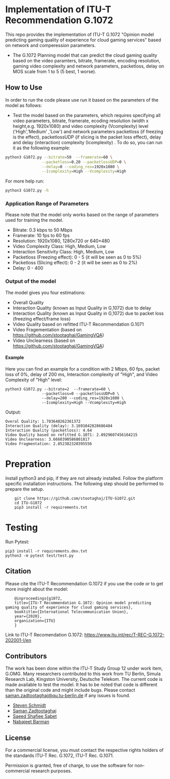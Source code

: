 # Implementation of ITU-T Recommendation G.1072

This repo provides the implementation of ITU-T G.1072 "Opinion model predicting gaming quality of experience for cloud gaming services" based on network and comperession parameters.

- The G.1072 Planning model that can predict the cloud gaming quality based on the video paramters, bitrate, framerate, encoding resolution, gaming video complexity and network parameters, packetloss, delay on MOS scale from 1 to 5 (5 best, 1 worse).

## How to Use
In order to run the code please use run it based on the parameters of the model as follows:

- Test the model based on the parameters, which requires specifying all video parameters, bitrate, framerate, ecoding resolution (width x height,e.g. 1920x1080) and video complexity (Vcomplexity) level ('High','Medium' ,'Low') and network parameters packetloss (if freezing is the effect), packetlossUDP (if slicing is the packet loss effect), delay and delay (interaction) complexity (Icomplexity) .  To do so, you can run it as the following example:

```bash
python3 G1072.py --bitrate=50  --framerate=60 \
                --packetloss=0.20 --packetlossUDP=0 \
                --delay=0 --coding_res=1920x1080 \
                --Icomplexity=High --Vcomplexity=High
```

For more help run:

```bash
python3 G1072.py -h
```

### Application Range of Parameters

Please note that the model only works based on the range of parameters used for training the model.
- Bitrate: 0.3 kbps to 50 Mbps
- Framerate: 10 fps to 60 fps
- Resolution: 1920x1080, 1280x720 or 640×480
- Video Complexity Class: High, Medium, Low
- Interaction Sensitivity Class: High, Medium, Low
- Packetloss (Freezing effect): 0 - 5 (it will be seen as 0 to 5%)
- Packetloss (Slicing effect): 0 - 2 (it will be seen as 0 to 2%)
- Delay: 0 - 400


### Output of the model
The model gives you four estimations:
- Overall Quality
- Interaction Quality (known as Input Quality in G,1072) due to delay
- Interaction Quality (known as Input Quality in G,1072) due to packet loss (freezing effect/frame loss)
- Video Quality based on refitted ITU-T Recommendation G.1071
- Video Fragementation (based on https://github.com/stootaghaj/GamingVQA)
- Video Unclearness (based on https://github.com/stootaghaj/GamingVQA)

#### Example
Here you can find an example for a condition with 2 Mbps, 60 fps, packet loss of 0%, delay of 200 ms, Interaction complexity of "High", and Video Complexity of "High" level:
```
python3 G1072.py --bitrate=2  --framerate=60 \
                --packetloss=0 --packetlossUDP=0 \
                --delay=200 --coding_res=1920x1080 \
                --Icomplexity=High --Vcomplexity=High
```
Output:

```
Overal Quality: 1.703640262361372
Interaction Quality (delay): 3.1691042828686484
Interaction Quality (packetloss): 4.64
Video Quality based on refitted G.1071: 2.8929607456164215
Video Unclearness: 3.6660390586801817
Video Fragmentation: 2.852382320395556
```

# Prepration
Install python3 and pip, if they are not already installed. Follow the platform specific installation instructions. The following step should be performed to prepare the setup.
```
    git clone https://github.com/stootaghaj/ITU-G1072.git
    cd ITU-G1072
    pip3 install -r requirements.txt
```

# Testing

Run Pytest:

```
pip3 install -r requirements.dev.txt
python3 -m pytest test/test.py
```

## Citation
Please cite the ITU-T Recommendation G.1072 if you use the code or to get more insight about the model:
```
    @inproceedings{g1072,
    title={ITU-T Recommendation G.1072: Opinion model predicting gaming quality of experience for cloud gaming services},
    booktitle={International Telecommunication Union},
    year={2020},
    organization={ITU}
    }
```

Link to ITU-T Recomendation G.1072: https://www.itu.int/rec/T-REC-G.1072-202001-I/en

## Contributors

The work has been done within the ITU-T Study Group 12 under work item, G.OMG. Many researchers contributed to this work from TU Berlin, Simula Research Lab, Kingston University, Deutsche Telekom.
The current code is made available to test the model. It has to be noted that code is different than the original code and might include bugs. Please contact saman.zadtootaghaj@qu.tu-berlin.de if any issues is found.

- [Steven Schmidt](https://www.qu.tu-berlin.de/menue/team/researchers/steven_schmidt/)
- [Saman Zadtootaghaj](https://www.qu.tu-berlin.de/menue/team/researchers/zadtootahaj_saman/)
- [Saeed Shafiee Sabet](https://www.qu.tu-berlin.de/menue/team/researchers/saeed/)
- [Nabajeet Barman](https://www.kingston.ac.uk/staff/profile/dr-nabajeet-barman-120/)

## License

For a commercial license, you must contact the respective rights holders of the standards ITU-T Rec. G.1072, ITU-T Rec. G.1071.

Permission is granted, free of charge, to use the software for non-commercial research purposes.

